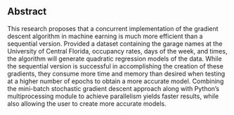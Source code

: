 ## Abstract

This research proposes that a concurrent implementation of the gradient descent algorithm in machine  earning is much more efficient than a sequential version. Provided a dataset containing the garage names at the University of Central Florida, occupancy rates, days of the week, and times, the algorithm will generate quadratic regression models of the data. While the sequential version is successful in accomplishing the creation of these gradients, they consume more time and memory than desired when testing at a higher number of epochs to obtain a more accurate model. Combining the mini-batch stochastic gradient descent approach along with Python’s multiprocessing module to achieve parallelism yields faster results, while also allowing the user to create more accurate models.
